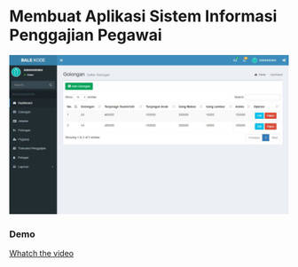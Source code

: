 # Membuat Aplikasi Sistem Informasi Penggajian Pegawai

<p align="center">
<img src="https://github.com/MhmmdAmier/CI-sistem-informasi-penggajian-pegawai/blob/master/example-application-image.jpg">

### Demo
[Whatch the video](https://youtu.be/lrHIwWZv04k?si=WLcKxGldNny5o4Ij)
